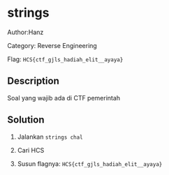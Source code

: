 # strings

Author:Hanz

Category: Reverse Engineering

Flag: `HCS{ctf_gjls_hadiah_elit__ayaya}`

## Description

Soal yang wajib ada di CTF pemerintah

## Solution

1. Jalankan `strings chal`

2. Cari HCS 

3. Susun flagnya: `HCS{ctf_gjls_hadiah_elit__ayaya}`